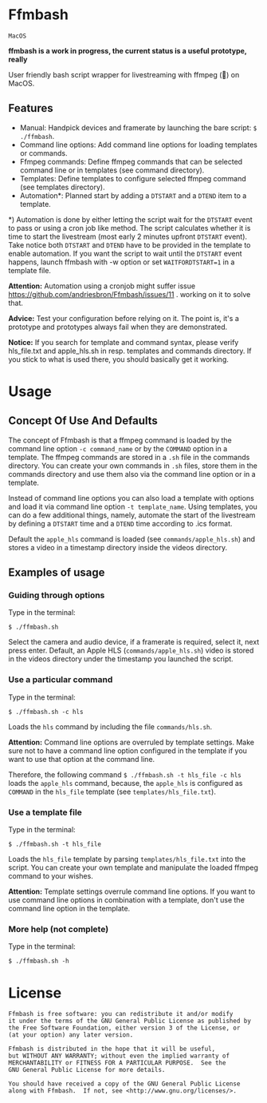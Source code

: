 # Ffmbash
```MacOS```

**ffmbash is a work in progress, the current status is a useful prototype, really**

User friendly bash script wrapper for livestreaming with ffmpeg (:bow:) on MacOS.

## Features
- Manual: Handpick devices and framerate by launching the bare script: ```$ ./ffmbash```.
- Command line options: Add command line options for loading templates or commands.
- Ffmpeg commands: Define ffmpeg commands that can be selected command line or in templates (see command directory).
- Templates: Define templates to configure selected ffmpeg command (see templates directory).
- Automation*: Planned start by adding a ```DTSTART``` and a ```DTEND``` item to a template.

*) Automation is done by either letting the script wait for the ```DTSTART``` event to pass or using a cron job like method. The script calculates whether it is time to start the livestream (most early 2 minutes upfront ```DTSTART``` event). Take notice both ```DTSTART``` and ```DTEND``` have to be provided in the template to enable automation. If you want the script to wait until the ```DTSTART``` event happens, launch ffmbash with -w option or set ```WAITFORDTSTART=1``` in a template file.

**Attention:** Automation using a cronjob might suffer issue https://github.com/andriesbron/Ffmbash/issues/11 . working on it to solve that.

**Advice:** Test your configuration before relying on it. The point is, it's a prototype and prototypes always fail when they are demonstrated.

**Notice:** If you search for template and command syntax, please verify hls_file.txt and apple_hls.sh in resp. templates and commands directory. If you stick to what is used there, you should basically get it working.

# Usage

## Concept Of Use And Defaults

The concept of Ffmbash is that a ffmpeg command is loaded by the command line option ```-c command_name``` or by the ```COMMAND``` option in a template. The ffmpeg commands are stored in a ```.sh``` file in the commands directory. You can create your own commands in ```.sh``` files, store them in the commands directory and use them also via the command line option or in a template.

Instead of command line options you can also load a template with options and load it via command line option ```-t template_name```. Using templates, you can do a few additional things, namely, automate the start of the livestream by defining a ```DTSTART``` time and a ```DTEND``` time according to .ics format.

Default the ```apple_hls``` command is loaded (see ```commands/apple_hls.sh```) and stores a video in a timestamp directory inside the videos directory.

## Examples of usage
### Guiding through options

Type in the terminal:

```
$ ./ffmbash.sh
```
Select the camera and audio device, if a framerate is required, select it, next press enter. Default, an Apple HLS (```commands/apple_hls.sh```) video is stored in the videos directory under the timestamp you launched the script.


### Use a particular command

Type in the terminal:

```
$ ./ffmbash.sh -c hls
```
Loads the ```hls``` command by including the file ```commands/hls.sh```.

**Attention:** Command line options are overruled by template settings. Make sure not to have a command line option configured in the template if you want to use that option at the command line.

Therefore, the following command ```$ ./ffmbash.sh -t hls_file -c hls``` loads the ```apple_hls``` command, because, the ```apple_hls``` is configured as ```COMMAND``` in the ```hls_file``` template (see ```templates/hls_file.txt```).


### Use a template file

Type in the terminal:

```
$ ./ffmbash.sh -t hls_file
```
Loads the ```hls_file``` template by parsing ```templates/hls_file.txt``` into the script. You can create your own template and manipulate the loaded ffmpeg command to your wishes.

**Attention:** Template settings overrule command line options. If you want to use command line options in combination with a template, don't use the command line option in the template.

### More help (not complete)

Type in the terminal:

```
$ ./ffmbash.sh -h
```


# License
```
Ffmbash is free software: you can redistribute it and/or modify
it under the terms of the GNU General Public License as published by
the Free Software Foundation, either version 3 of the License, or
(at your option) any later version.

Ffmbash is distributed in the hope that it will be useful,
but WITHOUT ANY WARRANTY; without even the implied warranty of
MERCHANTABILITY or FITNESS FOR A PARTICULAR PURPOSE.  See the
GNU General Public License for more details.

You should have received a copy of the GNU General Public License
along with Ffmbash.  If not, see <http://www.gnu.org/licenses/>.
```
